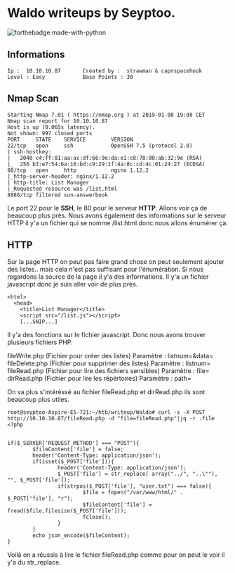 # Waldo writeups by Seyptoo.

![forthebadge made-with-python](http://image.noelshack.com/fichiers/2019/02/2/1546971003-capture-du-2019-01-08-19-09-54.png)

Informations
----
    Ip :  10.10.10.87       Created by :  strawman & capnspacehook 
    Level : Easy            Base Points : 30
    
Nmap Scan
----
    Starting Nmap 7.01 ( https://nmap.org ) at 2019-01-08 19:08 CET
    Nmap scan report for 10.10.10.87
    Host is up (0.065s latency).
    Not shown: 997 closed ports
    PORT     STATE    SERVICE        VERSION
    22/tcp   open     ssh            OpenSSH 7.5 (protocol 2.0)
    | ssh-hostkey: 
    |   2048 c4:ff:81:aa:ac:df:66:9e:da:e1:c8:78:00:ab:32:9e (RSA)
    |_  256 b3:e7:54:6a:16:bd:c9:29:1f:4a:8c:cd:4c:01:24:27 (ECDSA)
    80/tcp   open     http           nginx 1.12.2
    |_http-server-header: nginx/1.12.2
    | http-title: List Manager
    |_Requested resource was /list.html
    8888/tcp filtered sun-answerbook

Le port 22 pour le **SSH**, le 80 pour le serveur **HTTP**. Allons voir ça de beaucoup plus près. Nous avons également des informations sur le serveur HTTP il y'a un fichier qui se nomme /list.html donc nous allons énumérer ça.

HTTP
----
Sur la page HTTP on peut pas faire grand chose on peut seulement ajouter des listes.. mais cela n'est pas suffisant pour l'énumération.
Si nous regardons la source de la page il y'a des informations. Il y'a un fichier javascript donc je suis aller voir de plus près.

    <html>
      <head>
        <title>List Manager</title>
        <script src="/list.js"></script>
        [...SNIP...]
        
Il y'a des fonctions sur le fichier javascript. Donc nous avons trouver plusieurs fichiers PHP.

fileWrite.php (Fichier pour créer des listes) Paramètre : listnum=&data=<br />
fileDelete.php (Fichier pour supprimer des listes) Paramètre : listnum=<br />
fileRead.php (Fichier pour lire des fichiers sensibles) Paramètre : file=<br />
dirRead.php (Fichier pour lire les répértoires) Paramètre : path=<br />

On va plus s'intéréssé au fichier fileRead.php et dirRead.php ils sont beaucoup plus utiles.

    root@seyptoo-Aspire-E5-721:~/htb/writeup/Waldo# curl -s -X POST http://10.10.10.87/fileRead.php -d "file=fileRead.php"|jq -r .file
    <?php


    if($_SERVER['REQUEST_METHOD'] === "POST"){
            $fileContent['file'] = false;
            header('Content-Type: application/json');
            if(isset($_POST['file'])){
                    header('Content-Type: application/json');
                    $_POST['file'] = str_replace( array("../", "..\""), "", $_POST['file']);
                    if(strpos($_POST['file'], "user.txt") === false){
                            $file = fopen("/var/www/html/" . $_POST['file'], "r");
                            $fileContent['file'] = fread($file,filesize($_POST['file']));  
                            fclose();
                    }
            }
            echo json_encode($fileContent);
    }
    
Voilà on a réussis à lire le fichier fileRead.php comme pour on peut le voir il y'a du str_replace.


